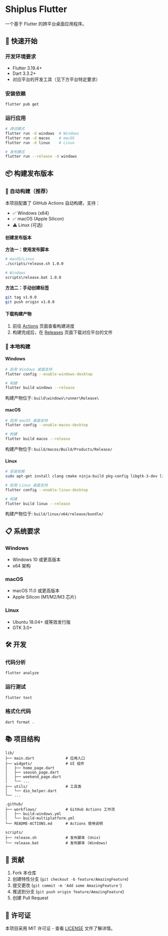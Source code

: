 # Shiplus Flutter

一个基于 Flutter 的跨平台桌面应用程序。

## 🚀 快速开始

### 开发环境要求
- Flutter 3.19.4+
- Dart 3.3.2+
- 对应平台的开发工具（见下方平台特定要求）

### 安装依赖
```bash
flutter pub get
```

### 运行应用
```bash
# 调试模式
flutter run -d windows  # Windows
flutter run -d macos    # macOS
flutter run -d linux    # Linux

# 发布模式
flutter run --release -d windows
```

## 📦 构建发布版本

### 🤖 自动构建（推荐）

本项目配置了 GitHub Actions 自动构建，支持：
- ✅ Windows (x64)
- ✅ macOS (Apple Silicon)
- ⚠️ Linux (可选)

#### 创建发布版本

**方法一：使用发布脚本**
```bash
# macOS/Linux
./scripts/release.sh 1.0.0

# Windows
scripts\release.bat 1.0.0
```

**方法二：手动创建标签**
```bash
git tag v1.0.0
git push origin v1.0.0
```

#### 下载构建产物
1. 前往 [Actions](../../actions) 页面查看构建进度
2. 构建完成后，在 [Releases](../../releases) 页面下载对应平台的文件

### 🔧 本地构建

#### Windows
```bash
# 启用 Windows 桌面支持
flutter config --enable-windows-desktop

# 构建
flutter build windows --release
```
构建产物位于: `build\windows\runner\Release\`

#### macOS
```bash
# 启用 macOS 桌面支持
flutter config --enable-macos-desktop

# 构建
flutter build macos --release
```
构建产物位于: `build/macos/Build/Products/Release/`

#### Linux
```bash
# 安装依赖
sudo apt-get install clang cmake ninja-build pkg-config libgtk-3-dev liblzma-dev

# 启用 Linux 桌面支持
flutter config --enable-linux-desktop

# 构建
flutter build linux --release
```
构建产物位于: `build/linux/x64/release/bundle/`

## 📋 系统要求

### Windows
- Windows 10 或更高版本
- x64 架构

### macOS
- macOS 11.0 或更高版本
- Apple Silicon (M1/M2/M3 芯片)

### Linux
- Ubuntu 18.04+ 或等效发行版
- GTK 3.0+

## 🛠️ 开发

### 代码分析
```bash
flutter analyze
```

### 运行测试
```bash
flutter test
```

### 格式化代码
```bash
dart format .
```

## 📚 项目结构

```
lib/
├── main.dart              # 应用入口
├── widgets/               # UI 组件
│   ├── home_page.dart
│   ├── season_page.dart
│   ├── weekend_page.dart
│   └── ...
├── utils/                 # 工具类
│   └── dio_helper.dart
└── ...

.github/
├── workflows/             # GitHub Actions 工作流
│   ├── build-windows.yml
│   └── build-multiplatform.yml
└── README-ACTIONS.md      # Actions 使用说明

scripts/
├── release.sh             # 发布脚本 (Unix)
└── release.bat            # 发布脚本 (Windows)
```

## 🤝 贡献

1. Fork 本仓库
2. 创建特性分支 (`git checkout -b feature/AmazingFeature`)
3. 提交更改 (`git commit -m 'Add some AmazingFeature'`)
4. 推送到分支 (`git push origin feature/AmazingFeature`)
5. 创建 Pull Request

## 📄 许可证

本项目采用 MIT 许可证 - 查看 [LICENSE](LICENSE) 文件了解详情。
